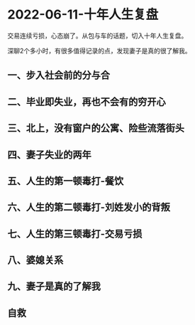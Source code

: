 # 2022-06-11-十年人生复盘

交易连续亏损，心态崩了。从包与车的话题，切入十年人生复盘。

深聊2个多小时，有很多值得记录的点，发现妻子是真的很了解我。

## 一、步入社会前的分与合

## 二、毕业即失业，再也不会有的穷开心

## 三、北上，没有窗户的公寓、险些流落街头

## 四、妻子失业的两年

## 五、人生的第一顿毒打-餐饮

## 六、人生的第二顿毒打-刘姓发小的背叛

## 七、人生的第三顿毒打-交易亏损

## 八、婆媳关系

## 九、妻子是真的了解我

## 自救